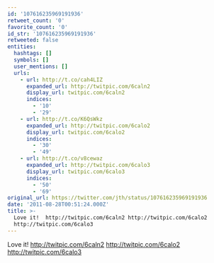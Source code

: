```yaml
---
id: '107616235969191936'
retweet_count: '0'
favorite_count: '0'
id_str: '107616235969191936'
retweeted: false
entities:
  hashtags: []
  symbols: []
  user_mentions: []
  urls:
    - url: http://t.co/cah4LIZ
      expanded_url: http://twitpic.com/6caln2
      display_url: twitpic.com/6caln2
      indices:
        - '10'
        - '29'
    - url: http://t.co/K6QsWkz
      expanded_url: http://twitpic.com/6calo2
      display_url: twitpic.com/6calo2
      indices:
        - '30'
        - '49'
    - url: http://t.co/v8cewaz
      expanded_url: http://twitpic.com/6calo3
      display_url: twitpic.com/6calo3
      indices:
        - '50'
        - '69'
original_url: https://twitter.com/jth/status/107616235969191936
date: '2011-08-28T00:51:24.000Z'
title: >-
  Love it!  http://twitpic.com/6caln2 http://twitpic.com/6calo2
  http://twitpic.com/6calo3
---
```


Love it!  http://twitpic.com/6caln2 http://twitpic.com/6calo2 http://twitpic.com/6calo3